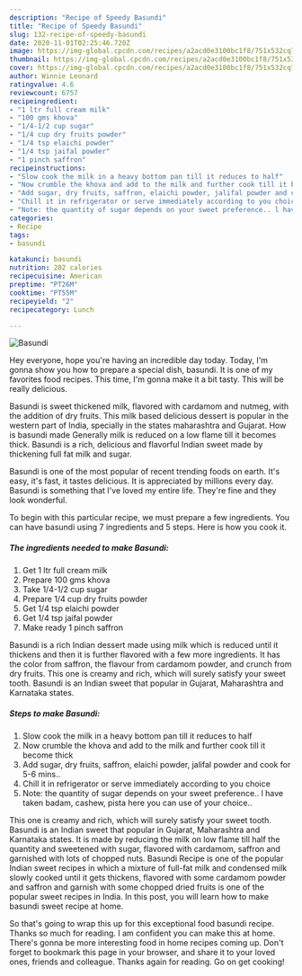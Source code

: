 ```yaml
---
description: "Recipe of Speedy Basundi"
title: "Recipe of Speedy Basundi"
slug: 132-recipe-of-speedy-basundi
date: 2020-11-01T02:25:46.720Z
image: https://img-global.cpcdn.com/recipes/a2acd0e3100bc1f8/751x532cq70/basundi-recipe-main-photo.jpg
thumbnail: https://img-global.cpcdn.com/recipes/a2acd0e3100bc1f8/751x532cq70/basundi-recipe-main-photo.jpg
cover: https://img-global.cpcdn.com/recipes/a2acd0e3100bc1f8/751x532cq70/basundi-recipe-main-photo.jpg
author: Winnie Leonard
ratingvalue: 4.6
reviewcount: 6757
recipeingredient:
- "1 ltr full cream milk"
- "100 gms khova"
- "1/4-1/2 cup sugar"
- "1/4 cup dry fruits powder"
- "1/4 tsp elaichi powder"
- "1/4 tsp jaifal powder"
- "1 pinch saffron"
recipeinstructions:
- "Slow cook the milk in a heavy bottom pan till it reduces to half"
- "Now crumble the khova and add to the milk and further cook till it become thick"
- "Add sugar, dry fruits, saffron, elaichi powder, jalifal powder and cook for 5-6 mins.."
- "Chill it in refrigerator or serve immediately according to you choice"
- "Note: the quantity of sugar depends on your sweet preference.. l have taken badam, cashew, pista here you can use of your choice.."
categories:
- Recipe
tags:
- basundi

katakunci: basundi 
nutrition: 202 calories
recipecuisine: American
preptime: "PT26M"
cooktime: "PT55M"
recipeyield: "2"
recipecategory: Lunch

---
```



![Basundi](https://img-global.cpcdn.com/recipes/a2acd0e3100bc1f8/751x532cq70/basundi-recipe-main-photo.jpg)

Hey everyone, hope you're having an incredible day today. Today, I'm gonna show you how to prepare a special dish, basundi. It is one of my favorites food recipes. This time, I'm gonna make it a bit tasty. This will be really delicious.

Basundi is sweet thickened milk, flavored with cardamom and nutmeg, with the addition of dry fruits. This milk based delicious dessert is popular in the western part of India, specially in the states maharashtra and Gujarat. How is basundi made Generally milk is reduced on a low flame till it becomes thick. Basundi is a rich, delicious and flavorful Indian sweet made by thickening full fat milk and sugar.

Basundi is one of the most popular of recent trending foods on earth. It's easy, it's fast, it tastes delicious. It is appreciated by millions every day. Basundi is something that I've loved my entire life. They're fine and they look wonderful.


To begin with this particular recipe, we must prepare a few ingredients. You can have basundi using 7 ingredients and 5 steps. Here is how you cook it.

<!--inarticleads1-->

##### The ingredients needed to make Basundi:

1. Get 1 ltr full cream milk
1. Prepare 100 gms khova
1. Take 1/4-1/2 cup sugar
1. Prepare 1/4 cup dry fruits powder
1. Get 1/4 tsp elaichi powder
1. Get 1/4 tsp jaifal powder
1. Make ready 1 pinch saffron


Basundi is a rich Indian dessert made using milk which is reduced until it thickens and then it is further flavored with a few more ingredients. It has the color from saffron, the flavour from cardamom powder, and crunch from dry fruits. This one is creamy and rich, which will surely satisfy your sweet tooth. Basundi is an Indian sweet that popular in Gujarat, Maharashtra and Karnataka states. 

<!--inarticleads2-->

##### Steps to make Basundi:

1. Slow cook the milk in a heavy bottom pan till it reduces to half
1. Now crumble the khova and add to the milk and further cook till it become thick
1. Add sugar, dry fruits, saffron, elaichi powder, jalifal powder and cook for 5-6 mins..
1. Chill it in refrigerator or serve immediately according to you choice
1. Note: the quantity of sugar depends on your sweet preference.. l have taken badam, cashew, pista here you can use of your choice..


This one is creamy and rich, which will surely satisfy your sweet tooth. Basundi is an Indian sweet that popular in Gujarat, Maharashtra and Karnataka states. It is made by reducing the milk on low flame till half the quantity and sweetened with sugar, flavored with cardamom, saffron and garnished with lots of chopped nuts. Basundi Recipe is one of the popular Indian sweet recipes in which a mixture of full-fat milk and condensed milk slowly cooked until it gets thickens, flavored with some cardamom powder and saffron and garnish with some chopped dried fruits is one of the popular sweet recipes in India. In this post, you will learn how to make basundi sweet recipe at home. 

So that's going to wrap this up for this exceptional food basundi recipe. Thanks so much for reading. I am confident you can make this at home. There's gonna be more interesting food in home recipes coming up. Don't forget to bookmark this page in your browser, and share it to your loved ones, friends and colleague. Thanks again for reading. Go on get cooking!
